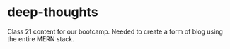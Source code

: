 # deep-thoughts
Class 21 content for our bootcamp. Needed to create a form of blog using the entire MERN stack.
